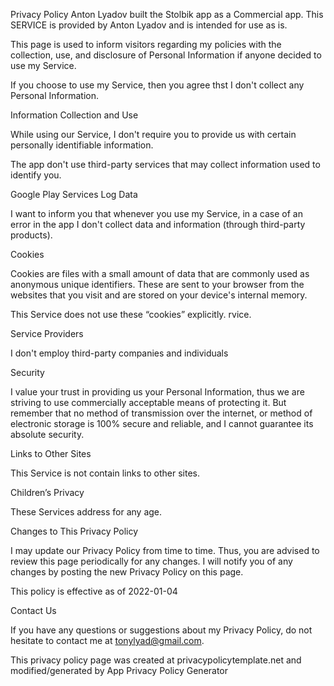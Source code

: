 Privacy Policy
Anton Lyadov built the Stolbik app as a Commercial app. This SERVICE is provided by Anton Lyadov and is intended for use as is.

This page is used to inform visitors regarding my policies with the collection, use, and disclosure of Personal Information if anyone decided to use my Service.

If you choose to use my Service, then you agree thst I don't collect any Personal Information.

Information Collection and Use

While using our Service, I don't require you to provide us with certain personally identifiable information.

The app don't use third-party services that may collect information used to identify you.

Google Play Services
Log Data

I want to inform you that whenever you use my Service, in a case of an error in the app I don't collect data and information (through third-party products).

Cookies

Cookies are files with a small amount of data that are commonly used as anonymous unique identifiers. These are sent to your browser from the websites that you visit and are stored on your device's internal memory.

This Service does not use these “cookies” explicitly. rvice.

Service Providers

I don't employ third-party companies and individuals

Security

I value your trust in providing us your Personal Information, thus we are striving to use commercially acceptable means of protecting it. But remember that no method of transmission over the internet, or method of electronic storage is 100% secure and reliable, and I cannot guarantee its absolute security.

Links to Other Sites

This Service is not contain links to other sites.

Children’s Privacy

These Services address for any age.

Changes to This Privacy Policy

I may update our Privacy Policy from time to time. Thus, you are advised to review this page periodically for any changes. I will notify you of any changes by posting the new Privacy Policy on this page.

This policy is effective as of 2022-01-04

Contact Us

If you have any questions or suggestions about my Privacy Policy, do not hesitate to contact me at tonylyad@gmail.com.

This privacy policy page was created at privacypolicytemplate.net and modified/generated by App Privacy Policy Generator
